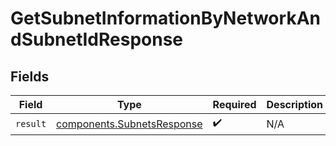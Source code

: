 # GetSubnetInformationByNetworkAndSubnetIdResponse


## Fields

| Field                                                                    | Type                                                                     | Required                                                                 | Description                                                              |
| ------------------------------------------------------------------------ | ------------------------------------------------------------------------ | ------------------------------------------------------------------------ | ------------------------------------------------------------------------ |
| `result`                                                                 | [components.SubnetsResponse](../../models/components/subnetsresponse.md) | :heavy_check_mark:                                                       | N/A                                                                      |